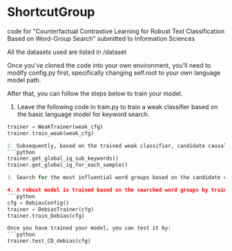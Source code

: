 # ShortcutGroup
code for "Counterfactual Contrastive Learning for Robust Text Classification Based on Word-Group Search" submitted to Information Sciences

All the datasets used are listed in /dataset

Once you've cloned the code into your own environment, you'll need to modify config.py first, specifically changing self.root to your own language model path.

After that, you can follow the steps below to train your model.

1. Leave the following code in train.py to train a weak classifier based on the basic language model for keyword search.
```python
trainer = WeakTrainer(weak_cfg)
trainer.train_weak(weak_cfg)

2. Subsequently, based on the trained weak classifier, candidate causal words need to be searched.
```python
trainer.get_global_ig_sub_keywords()
trainer.get_global_ig_for_each_sample()

3. Search for the most influential word groups based on the candidate causal words and the weak classifier in SearchWG.py, you can modify **MAX_WG_LENGTH**, **BEEM_WIDTH**, and **antony.json** to define your own search results. Here, **antony.json** It's a predefined antonym table from WordNet for counterfactual flipping your word groups.

4. A robust model is trained based on the searched word groups by train.py.
```python
cfg = DebiasConfig()
trainer = DebiasTrainer(cfg)
trainer.train_Debias(cfg)

Once you have trained your model, you can test it by:
```python
trainer.test_CD_debias(cfg)

